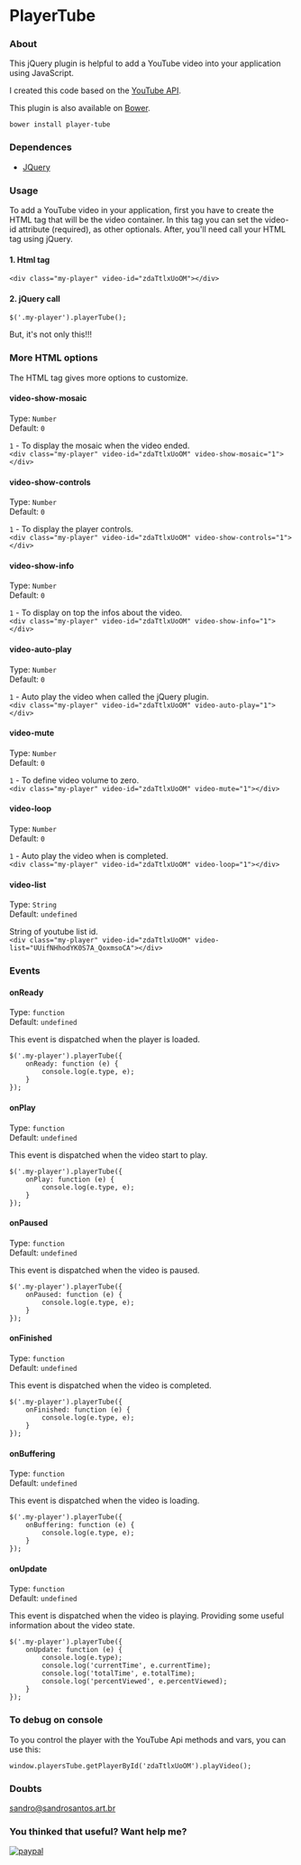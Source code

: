 # PlayerTube


### About
This jQuery plugin is helpful to add a YouTube video into your application using JavaScript.

I created this code based on the [YouTube API](https://developers.google.com/youtube/iframe_api_reference?hl=pt-BR).

This plugin is also available on [Bower](http://bower.io/).
```
bower install player-tube
```


### Dependences

- [JQuery](https://jquery.com)


### Usage

To add a YouTube video in your application, first you have to create the HTML tag that will be the video container. In this tag you can set the video-id attribute (required), as other optionals. After, you'll need call your HTML tag using jQuery.

#### 1. Html tag
```
<div class="my-player" video-id="zdaTtlxUoOM"></div>
```

#### 2. jQuery call
```
$('.my-player').playerTube();
```


But, it's not only this!!!


### More HTML options

The HTML tag gives more options to customize.

#### video-show-mosaic
Type: `Number`	
Default: `0`	

`1` - To display the mosaic when the video ended.	
`<div class="my-player" video-id="zdaTtlxUoOM" video-show-mosaic="1"></div>`


#### video-show-controls
Type: `Number`	
Default: `0`	

`1` - To display the player controls.	
`<div class="my-player" video-id="zdaTtlxUoOM" video-show-controls="1"></div>`


#### video-show-info
Type: `Number`	
Default: `0`	

`1` - To display on top the infos about the video.	
`<div class="my-player" video-id="zdaTtlxUoOM" video-show-info="1"></div>`


#### video-auto-play
Type: `Number`	
Default: `0`	

`1` - Auto play the video when called the jQuery plugin.	
`<div class="my-player" video-id="zdaTtlxUoOM" video-auto-play="1"></div>`


#### video-mute
Type: `Number`	
Default: `0`	

`1` - To define video volume to zero.	
`<div class="my-player" video-id="zdaTtlxUoOM" video-mute="1"></div>`


#### video-loop
Type: `Number`	
Default: `0`	

`1` - Auto play the video when is completed.	
`<div class="my-player" video-id="zdaTtlxUoOM" video-loop="1"></div>`


#### video-list
Type: `String`	
Default: `undefined`

String of youtube list id.	
`<div class="my-player" video-id="zdaTtlxUoOM" video-list="UUifNHhodYK0S7A_QoxmsoCA"></div>`


### Events


#### onReady
Type: `function`	
Default: `undefined`	

This event is dispatched when the player is loaded.
```
$('.my-player').playerTube({
	onReady: function (e) {
		console.log(e.type, e);
	}
});
```


#### onPlay
Type: `function`	
Default: `undefined`	

This event is dispatched when the video start to play.
```
$('.my-player').playerTube({
	onPlay: function (e) {
		console.log(e.type, e);
	}
});
```


#### onPaused
Type: `function`	
Default: `undefined`	

This event is dispatched when the video is paused.
```
$('.my-player').playerTube({
	onPaused: function (e) {
		console.log(e.type, e);
	}
});
```


#### onFinished
Type: `function`	
Default: `undefined`	

This event is dispatched when the video is completed.
```
$('.my-player').playerTube({
	onFinished: function (e) {
		console.log(e.type, e);
	}
});
```


#### onBuffering
Type: `function`	
Default: `undefined`	

This event is dispatched when the video is loading.
```
$('.my-player').playerTube({
	onBuffering: function (e) {
		console.log(e.type, e);
	}
});
```


#### onUpdate
Type: `function`	
Default: `undefined`	

This event is dispatched when the video is playing. Providing some useful information about the video state.
```
$('.my-player').playerTube({
	onUpdate: function (e) {
		console.log(e.type);
		console.log('currentTime', e.currentTime);
		console.log('totalTime', e.totalTime);
		console.log('percentViewed', e.percentViewed);
	}
});
```


### To debug on console

To you control the player with the YouTube Api methods and vars, you can use this:
```
window.playersTube.getPlayerById('zdaTtlxUoOM').playVideo();
```


### Doubts
[sandro@sandrosantos.art.br](mailto:sandro@sandrosantos.art.br)


### You thinked that useful? Want help me?
[![paypal](https://www.paypalobjects.com/en_US/i/btn/btn_donateCC_LG.gif)](https://www.paypal.com/cgi-bin/webscr?cmd=_donations&business=ENGJQ5TBNN7B4&lc=GB&item_name=Sandro%20Santos&item_number=player%2dtube&currency_code=BRL&bn=PP%2dDonationsBF%3abtn_donateCC_LG%2egif%3aNonHosted)